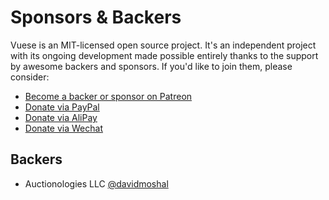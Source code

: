 # Sponsors & Backers

Vuese is an MIT-licensed open source project. It's an independent project with its ongoing development made possible entirely thanks to the support by awesome backers and sponsors. If you'd like to join them, please consider:

- [Become a backer or sponsor on Patreon](https://www.patreon.com/HcySunYang)
- [Donate via PayPal](https://www.paypal.me/HcySunYang)
- [Donate via AliPay](https://user-images.githubusercontent.com/14146560/50809990-1275f380-1342-11e9-85d2-8924b9fca7d2.jpg)
- [Donate via Wechat](https://user-images.githubusercontent.com/14146560/50810019-3fc2a180-1342-11e9-9380-de4ad9991b04.png)

## Backers

- Auctionologies LLC [@davidmoshal](https://github.com/davidmoshal)